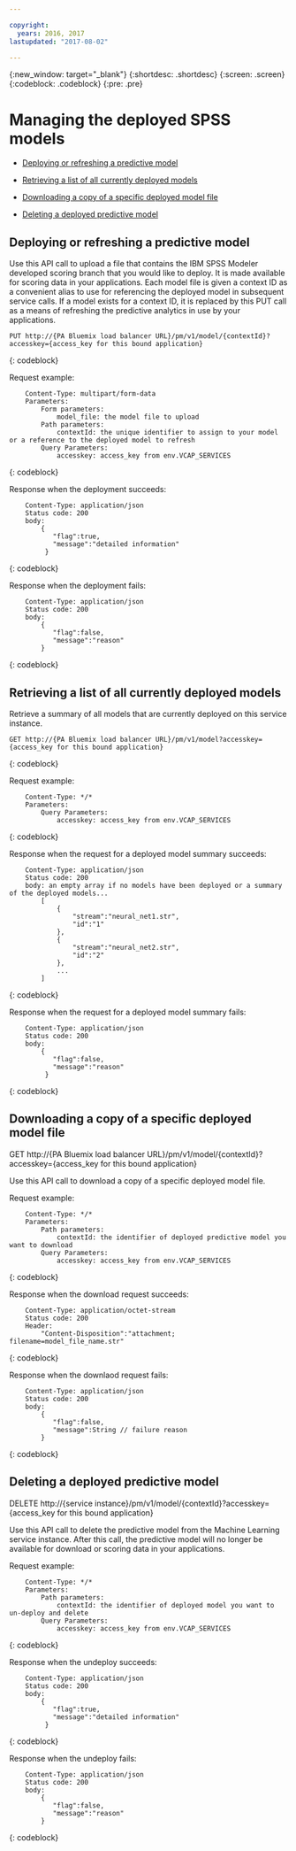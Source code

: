 ```yaml
---

copyright:
  years: 2016, 2017
lastupdated: "2017-08-02"

---
```


{:new_window: target="_blank"}
{:shortdesc: .shortdesc}
{:screen: .screen}
{:codeblock: .codeblock}
{:pre: .pre}

# Managing the deployed SPSS models


*  [Deploying or refreshing a predictive model](#deploying-or-refreshing-a-predictive-model)

*  [Retrieving a list of all currently deployed models](#retrieving-a-list-of-all-currently-deployed-models)

*  [Downloading a copy of a specific deployed model file](#downloading-a-copy-of-a-specific-deployed-model-file)

*  [Deleting a deployed predictive model](#deleting-a-deployed-predictive-model)

## Deploying or refreshing a predictive model

Use this API call to upload a file that contains the IBM SPSS
Modeler developed scoring branch that you would like to deploy.
It is made available for scoring data in your applications. Each
model file is given a context ID as a convenient alias to use for
referencing the deployed model in subsequent service calls. If a
model exists for a context ID, it is replaced by this PUT call as
a means of refreshing the predictive analytics in use by your
applications.

```
PUT http://{PA Bluemix load balancer URL}/pm/v1/model/{contextId}?accesskey={access_key for this bound application}
```
{: codeblock}

Request example:

```
    Content-Type: multipart/form-data
    Parameters:
        Form parameters:
            model_file: the model file to upload
        Path parameters:
            contextId: the unique identifier to assign to your model or a reference to the deployed model to refresh
        Query Parameters:
            accesskey: access_key from env.VCAP_SERVICES
```
{: codeblock}

Response when the deployment succeeds:

```
    Content-Type: application/json
    Status code: 200
    body:
        {
           "flag":true, 
           "message":"detailed information"  
         }
```
{: codeblock}

Response when the deployment fails:

```
    Content-Type: application/json
    Status code: 200
    body:
        {
           "flag":false, 
           "message":"reason"
        }
```
{: codeblock}

## Retrieving a list of all currently deployed models

Retrieve a summary of all models that are currently deployed on
this service instance.

```
GET http://{PA Bluemix load balancer URL}/pm/v1/model?accesskey={access_key for this bound application}
```
{: codeblock}

Request example:

```
    Content-Type: */*
    Parameters:
        Query Parameters:
            accesskey: access_key from env.VCAP_SERVICES
```
{: codeblock}

Response when the request for a deployed model summary succeeds:

```
    Content-Type: application/json
    Status code: 200
    body: an empty array if no models have been deployed or a summary of the deployed models...
        [
            {
                "stream":"neural_net1.str",
                "id":"1"
            },
            {
                "stream":"neural_net2.str",
                "id":"2"
            },
            ...
        ]
```
{: codeblock}

Response when the request for a deployed model summary fails:

```
    Content-Type: application/json
    Status code: 200
    body:
        {
           "flag":false, 
           "message":"reason"  
         }
```
{: codeblock}

## Downloading a copy of a specific deployed model file

GET http://{PA Bluemix load balancer
URL}/pm/v1/model/{contextId}?accesskey={access_key for this bound
application}

Use this API call to download a copy of a specific deployed model
file.

Request example:

```
    Content-Type: */*
    Parameters:
        Path parameters:
            contextId: the identifier of deployed predictive model you want to download
        Query Parameters:
            accesskey: access_key from env.VCAP_SERVICES
```
{: codeblock}

Response when the download request succeeds:

```
    Content-Type: application/octet-stream
    Status code: 200
    Header:
        "Content-Disposition":"attachment; filename=model_file_name.str"
```
{: codeblock}

Response when the downlaod request fails:

```
    Content-Type: application/json
    Status code: 200
    body:
        {
           "flag":false, 
           "message":String // failure reason 
        }
```
{: codeblock}

## Deleting a deployed predictive model

DELETE http://{service
instance}/pm/v1/model/{contextId}?accesskey={access_key for this
bound application}

Use this API call to delete the predictive model from the Machine
Learning service instance. After this call, the predictive model
will no longer be available for download or scoring data in your
applications.

Request example:

```
    Content-Type: */*
    Parameters:
        Path parameters:
            contextId: the identifier of deployed model you want to un-deploy and delete
        Query Parameters:
            accesskey: access_key from env.VCAP_SERVICES
```
{: codeblock}

Response when the undeploy succeeds:

```
    Content-Type: application/json
    Status code: 200
    body:
        {
           "flag":true, 
           "message":"detailed information"  
         }
```
{: codeblock}

Response when the undeploy fails:

```
    Content-Type: application/json
    Status code: 200
    body:
        {
           "flag":false, 
           "message":"reason"
        }
```
{: codeblock}